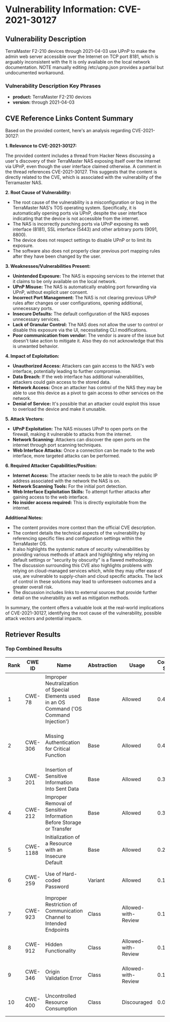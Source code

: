 # Vulnerability Information: CVE-2021-30127

## Vulnerability Description
TerraMaster F2-210 devices through 2021-04-03 use UPnP to make the admin web server accessible over the Internet on TCP port 8181, which is arguably inconsistent with the It is only available on the local network documentation. NOTE manually editing /etc/upnp.json provides a partial but undocumented workaround.

### Vulnerability Description Key Phrases
- **product:** TerraMaster F2-210 devices
- **version:** through 2021-04-03

## CVE Reference Links Content Summary
Based on the provided content, here's an analysis regarding CVE-2021-30127:

**1. Relevance to CVE-2021-30127:**

   The provided content includes a thread from Hacker News discussing a user's discovery of their TerraMaster NAS exposing itself over the internet via UPnP, even though the user interface claimed otherwise. A comment in the thread references CVE-2021-30127. This suggests that the content is directly related to the CVE, which is associated with the vulnerability of the Terramaster NAS.

**2. Root Cause of Vulnerability:**

*   The root cause of the vulnerability is a misconfiguration or bug in the TerraMaster NAS's TOS operating system. Specifically, it is automatically opening ports via UPnP, despite the user interface indicating that the device is not accessible from the internet.
*   The NAS is incorrectly punching ports via UPnP exposing its web interface (8181), SSL interface (5443) and other arbitrary ports (9091, 8800).
*   The device does not respect settings to disable UPnP or to limit its exposure.
*   The software also does not properly clear previous port mapping rules after they have been changed by the user.

**3. Weaknesses/Vulnerabilities Present:**

*   **Unintended Exposure:** The NAS is exposing services to the internet that it claims to be only available on the local network.
*   **UPnP Misuse:** The NAS is automatically enabling port forwarding via UPnP, without explicit user consent.
*   **Incorrect Port Management:** The NAS is not clearing previous UPnP rules after changes or user configurations, opening additional, unnecessary ports.
*   **Insecure Defaults:** The default configuration of the NAS exposes unnecessary services.
*   **Lack of Granular Control:** The NAS does not allow the user to control or disable this exposure via the UI, necessitating CLI modifications.
*   **Poor communication from vendor:** The vendor is aware of the issue but doesn't take action to mitigate it. Also they do not acknowledge that this is unwanted behavior.

**4. Impact of Exploitation:**

*   **Unauthorized Access:** Attackers can gain access to the NAS's web interface, potentially leading to further compromise.
*   **Data Breach:** If the web interface has additional vulnerabilities, attackers could gain access to the stored data.
*   **Network Access:** Once an attacker has control of the NAS they may be able to use this device as a pivot to gain access to other services on the network.
*   **Denial of Service:** It's possible that an attacker could exploit this issue to overload the device and make it unusable.

**5. Attack Vectors:**

*   **UPnP Exploitation:** The NAS misuses UPnP to open ports on the firewall, making it vulnerable to attacks from the internet.
*   **Network Scanning:** Attackers can discover the open ports on the internet through port scanning techniques.
*   **Web Interface Attacks:** Once a connection can be made to the web interface, more targeted attacks can be performed.

**6. Required Attacker Capabilities/Position:**

*   **Internet Access:** The attacker needs to be able to reach the public IP address associated with the network the NAS is on.
*   **Network Scanning Tools:** For the initial port detection.
*   **Web Interface Exploitation Skills:** To attempt further attacks after gaining access to the web interface.
*   **No insider access required:** This is directly exploitable from the internet.

**Additional Notes:**

*   The content provides more context than the official CVE description.
*   The content details the technical aspects of the vulnerability by referencing specific files and configuration settings within the TerraMaster OS.
*   It also highlights the systemic nature of security vulnerabilities by providing various methods of attack and highlighting why relying on default settings or "security by obscurity" is a flawed methodology.
*   The discussion surrounding this CVE also highlights problems with relying on cloud-managed services which, while they may offer ease of use, are vulnerable to supply-chain and cloud specific attacks. The lack of control in these solutions may lead to unforeseen outcomes and a greater overall risk.
* The discussion includes links to external sources that provide further detail on the vulnerability as well as mitigation methods.

In summary, the content offers a valuable look at the real-world implications of CVE-2021-30127, identifying the root cause of the vulnerability, possible attack vectors and potential impacts.

## Retriever Results

### Top Combined Results

| Rank | CWE ID | Name | Abstraction | Usage | Combined Score | Retrievers | Individual Scores |
|------|--------|------|-------------|-------|---------------|------------|-------------------|
| 1 | CWE-78 | Improper Neutralization of Special Elements used in an OS Command ('OS Command Injection') | Base | Allowed | 0.4417 | dense, sparse, graph | dense: 0.393, sparse: 0.054, graph: 0.599 |
| 2 | CWE-306 | Missing Authentication for Critical Function | Base | Allowed | 0.4136 | dense, sparse, graph | dense: 0.343, sparse: 0.061, graph: 0.578 |
| 3 | CWE-201 | Insertion of Sensitive Information Into Sent Data | Base | Allowed | 0.3326 | sparse, graph | sparse: 0.061, graph: 0.832 |
| 4 | CWE-212 | Improper Removal of Sensitive Information Before Storage or Transfer | Base | Allowed | 0.3170 | sparse, graph | sparse: 0.061, graph: 0.789 |
| 5 | CWE-1188 | Initialization of a Resource with an Insecure Default | Base | Allowed | 0.2024 | dense, sparse | dense: 0.338, sparse: 0.058 |
| 6 | CWE-259 | Use of Hard-coded Password | Variant | Allowed | 0.1933 | dense, sparse | dense: 0.354, sparse: 0.057 |
| 7 | CWE-923 | Improper Restriction of Communication Channel to Intended Endpoints | Class | Allowed-with-Review | 0.1328 | dense, sparse | dense: 0.332, sparse: 0.105 |
| 8 | CWE-912 | Hidden Functionality | Class | Allowed-with-Review | 0.1246 | dense, sparse | dense: 0.359, sparse: 0.057 |
| 9 | CWE-346 | Origin Validation Error | Class | Allowed-with-Review | 0.1156 | dense, sparse | dense: 0.330, sparse: 0.056 |
| 10 | CWE-400 | Uncontrolled Resource Consumption | Class | Discouraged | 0.0962 | dense, sparse | dense: 0.361, sparse: 0.059 |

